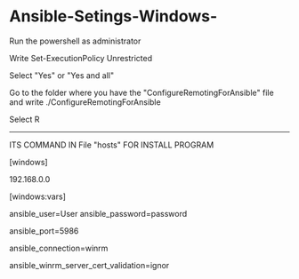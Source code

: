 # Ansible-Setings-Windows-
Run the powershell as administrator

Write Set-ExecutionPolicy Unrestricted

Select "Yes" or "Yes and all"

Go to the folder where you have the "ConfigureRemotingForAnsible" file and write ./ConfigureRemotingForAnsible

Select R

--------------------------------------------------------------------
ITS COMMAND IN File "hosts" FOR INSTALL PROGRAM 

[windows]

192.168.0.0

[windows:vars]

ansible_user=User
ansible_password=password

ansible_port=5986

ansible_connection=winrm

ansible_winrm_server_cert_validation=ignor
